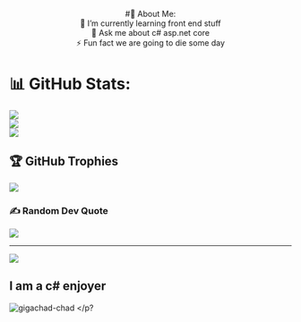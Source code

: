 <p style="text-align: center;">
#💫 About Me:
<br>🌱 I’m currently learning front end stuff<br>💬 Ask me about c# asp.net core<br>⚡ Fun fact we are going to die some day


###
# 📊 GitHub Stats:
![](https://github-readme-stats.vercel.app/api?username=D3FALT404&theme=synthwave&hide_border=false&include_all_commits=true&count_private=true)<br/>
![](https://github-readme-streak-stats.herokuapp.com/?user=D3FALT404&theme=synthwave&hide_border=false)<br/>
![](https://github-readme-stats.vercel.app/api/top-langs/?username=D3FALT404&theme=synthwave&hide_border=false&include_all_commits=true&count_private=true&layout=compact)

## 🏆 GitHub Trophies
![](https://github-profile-trophy.vercel.app/?username=D3FALT404&theme=radical&no-frame=false&no-bg=true&margin-w=4)

### ✍️ Random Dev Quote
![](https://quotes-github-readme.vercel.app/api?type=horizontal&theme=radical)

---
[![](https://visitcount.itsvg.in/api?id=D3FALT404&icon=0&color=0)](https://visitcount.itsvg.in)

## I am a c# enjoyer
![gigachad-chad](https://user-images.githubusercontent.com/63247628/139474456-b1c0469e-6c12-43e7-ba55-9f1614c10c44.gif)
</p?
